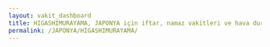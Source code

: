 ```yaml
---
layout: vakit_dashboard
title: HIGASHIMURAYAMA, JAPONYA için iftar, namaz vakitleri ve hava durumu - ilçe/eyalet seç
permalink: /JAPONYA/HIGASHIMURAYAMA/
---
```


<script type="text/javascript">
  var GLOBAL_COUNTRY = 'JAPONYA';
  var GLOBAL_CITY = 'HIGASHIMURAYAMA';
  var GLOBAL_STATE = '';
  var lat = 72;
  var lon = 21;
</script>
